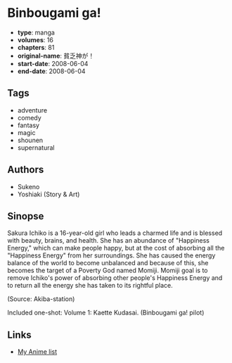 # Binbougami ga!

-   **type**: manga
-   **volumes**: 16
-   **chapters**: 81
-   **original-name**: 貧乏神が！
-   **start-date**: 2008-06-04
-   **end-date**: 2008-06-04

## Tags

-   adventure
-   comedy
-   fantasy
-   magic
-   shounen
-   supernatural

## Authors

-   Sukeno
-   Yoshiaki (Story & Art)

## Sinopse

Sakura Ichiko is a 16-year-old girl who leads a charmed life and is blessed with beauty, brains, and health. She has an abundance of "Happiness Energy," which can make people happy, but at the cost of absorbing all the "Happiness Energy" from her surroundings. She has caused the energy balance of the world to become unbalanced and because of this, she becomes the target of a Poverty God named Momiji. Momiji goal is to remove Ichiko's power of absorbing other people's Happiness Energy and to return all the energy she has taken to its rightful place.

(Source: Akiba-station)

Included one-shot:
Volume 1: Kaette Kudasai. (Binbougami ga! pilot)

## Links

-   [My Anime list](https://myanimelist.net/manga/20242/Binbougami_ga)
